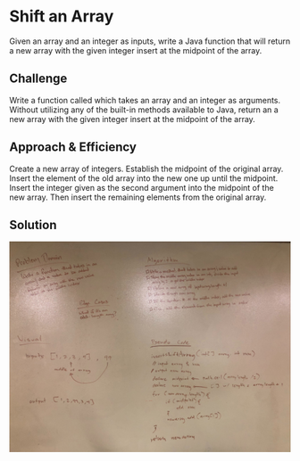 # Shift an Array
Given an array and an integer as inputs, write a Java function that will return a new array with the given integer insert at the midpoint of the array.

## Challenge
Write a function called which takes an array and an integer as arguments. Without utilizing any of the built-in methods available to Java, return an a new array with the given integer insert at the midpoint of the array.

## Approach & Efficiency
Create a new array of integers. Establish the midpoint of the original array.  Insert the element of the old array into the new one up until the midpoint.  Insert the integer given as the second argument into the midpoint of the new array.  Then insert the remaining elements from the original array.

## Solution
![whiteboard solution](https://github.com/RomellPineda/data-structures-and-algorithms/blob/master/assets/array-shift.jpg)
